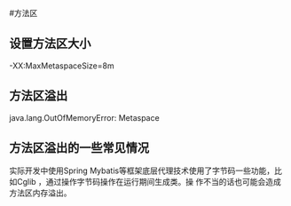 #方法区

## 设置方法区大小
-XX:MaxMetaspaceSize=8m

## 方法区溢出
java.lang.OutOfMemoryError: Metaspace

## 方法区溢出的一些常见情况
实际开发中使用Spring Mybatis等框架底层代理技术使用了字节码一些功能，比如Cglib ，通过操作字节码操作在运行期间生成类。操
作不当的话也可能会造成方法区内存溢出。
